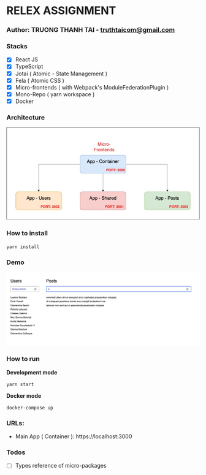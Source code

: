 # RELEX ASSIGNMENT

### Author: TRUONG THANH TAI - truthtaicom@gmail.com

### Stacks
- [x] React JS
- [x] TypeScript
- [x] Jotai ( Atomic - State Management )
- [x] Fela ( Atomic CSS )
- [x] Micro-frontends ( with Webpack's ModuleFederationPlugin )
- [x] Mono-Repo ( yarn workspace )
- [x] Docker

### Architecture
![Micro-frontends](architecture.jpg "Micro-frontends")

### How to install

```
yarn install
```

### Demo
![Demo](demo.png "demo")

### How to run

**Development mode**

```
yarn start
```

**Docker mode**

```
docker-compose up
```

### URLs:

- Main App ( Container ): https://localhost:3000

### Todos
- [ ] Types reference of micro-packages